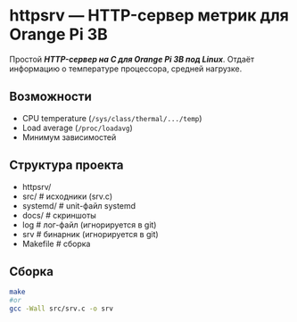 # httpsrv — HTTP-сервер метрик для Orange Pi 3B

Простой ***HTTP-сервер на C для Orange Pi 3B под Linux***. Отдаёт информацию о температуре процессора, средней нагрузке.

## Возможности
- CPU temperature (`/sys/class/thermal/.../temp`)
- Load average (`/proc/loadavg`)
- Минимум зависимостей

## Структура проекта
- httpsrv/
- src/ # исходники (srv.c)
- systemd/ # unit-файл systemd
- docs/ # скриншоты
- log # лог-файл (игнорируется в git)
- srv # бинарник (игнорируется в git)
- Makefile # сборка



## Сборка
```bash
make
#or
gcc -Wall src/srv.c -o srv
```
